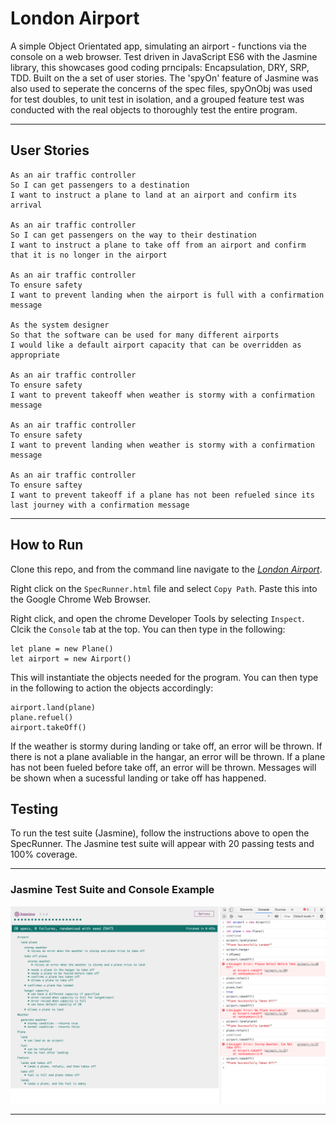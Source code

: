 # London Airport

A simple Object Orientated app, simulating an airport - functions via the console on a web browser. Test driven in JavaScript ES6 with the Jasmine library, this showcases good coding prncipals: Encapsulation, DRY, SRP, TDD. Built on the a set of user stories. The 'spyOn' feature of Jasmine was also used to seperate the concerns of the spec files, spyOnObj was used for test doubles, to unit test in isolation, and a grouped feature test was conducted with the real objects to thoroughly test the entire program.

---

## User Stories

```
As an air traffic controller
So I can get passengers to a destination
I want to instruct a plane to land at an airport and confirm its arrival

As an air traffic controller
So I can get passengers on the way to their destination
I want to instruct a plane to take off from an airport and confirm that it is no longer in the airport

As an air traffic controller
To ensure safety
I want to prevent landing when the airport is full with a confirmation message

As the system designer
So that the software can be used for many different airports
I would like a default airport capacity that can be overridden as appropriate

As an air traffic controller
To ensure safety
I want to prevent takeoff when weather is stormy with a confirmation message

As an air traffic controller
To ensure safety
I want to prevent landing when weather is stormy with a confirmation message

As an air traffic controller
To ensure saftey
I want to prevent takeoff if a plane has not been refueled since its last journey with a confirmation message
```

---

## How to Run

Clone this repo, and from the command line navigate to the [_London Airport_](london_airport).

Right click on the `SpecRunner.html` file and select `Copy Path`. Paste this into the Google Chrome Web Browser.

Right click, and open the chrome Developer Tools by selecting `Inspect`. Clcik the `Console` tab at the top. You can then type in the following:

```
let plane = new Plane()
let airport = new Airport()
```

This will instantiate the objects needed for the program. You can then type in the following to action the objects accordingly:

```
airport.land(plane)
plane.refuel()
airport.takeOff()
```

If the weather is stormy during landing or take off, an error will be thrown. If there is not a plane avaliable in the hangar, an error will be thrown. If a plane has not been fueled before take off, an error will be thrown. Messages will be shown when a sucessful landing or take off has happened.

## Testing

To run the test suite (Jasmine), follow the instructions above to open the SpecRunner. The Jasmine test suite will appear with 20 passing tests and 100% coverage.

---

### Jasmine Test Suite and Console Example

<img src='./jasmine-3.5.0/lib/test_and_console.png' />

---
